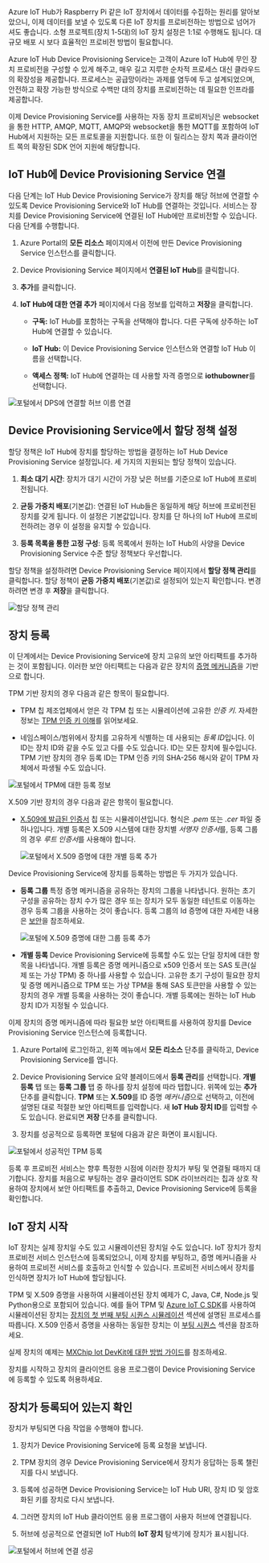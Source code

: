 Azure IoT Hub가 Raspberry Pi 같은 IoT 장치에서 데이터를 수집하는 원리를 알아보았으니, 이제 데이터를 보낼 수 있도록 다른 IoT 장치를 프로비전하는 방법으로 넘어가셔도 좋습니다. 소형 프로젝트(장치 1-5대)의 IoT 장치 설정은 1:1로 수행해도 됩니다. 대규모 배포 시 보다 효율적인 프로비전 방법이 필요합니다.

Azure IoT Hub Device Provisioning Service는 고객이 Azure IoT Hub에 무인 장치 프로비전을 구성할 수 있게 해주고, 매우 길고 지루한 순차적 프로세스 대신 클라우드의 확장성을 제공합니다. 프로세스는 공급망이라는 과제를 염두에 두고 설계되었으며, 안전하고 확장 가능한 방식으로 수백만 대의 장치를 프로비전하는 데 필요한 인프라를 제공합니다.

이제 Device Provisioning Service를 사용하는 자동 장치 프로비저닝은 websocket을 통한 HTTP, AMQP, MQTT, AMQP와 websocket을 통한 MQTT를 포함하여 IoT Hub에서 지원하는 모든 프로토콜을 지원합니다. 또한 이 릴리스는 장치 쪽과 클라이언트 쪽의 확장된 SDK 언어 지원에 해당합니다.

## <a name="link-the-device-provisioning-service-to-an-iot-hub"></a>IoT Hub에 Device Provisioning Service 연결

다음 단계는 IoT Hub Device Provisioning Service가 장치를 해당 허브에 연결할 수 있도록 Device Provisioning Service와 IoT Hub를 연결하는 것입니다. 서비스는 장치를 Device Provisioning Service에 연결된 IoT Hub에만 프로비전할 수 있습니다. 다음 단계를 수행합니다.

1.  Azure Portal의 **모든 리소스** 페이지에서 이전에 만든 Device Provisioning Service 인스턴스를 클릭합니다.

2.  Device Provisioning Service 페이지에서 **연결된 IoT Hub**를 클릭합니다.

3.  **추가**를 클릭합니다.

4.  **IoT Hub에 대한 연결 추가** 페이지에서 다음 정보를 입력하고 **저장**을 클릭합니다.

    - **구독:** IoT Hub를 포함하는 구독을 선택해야 합니다. 다른 구독에 상주하는 IoT Hub에 연결할 수 있습니다.

    - **IoT Hub:** 이 Device Provisioning Service 인스턴스와 연결할 IoT Hub 이름을 선택합니다.

    - **액세스 정책:** IoT Hub에 연결하는 데 사용할 자격 증명으로 **iothubowner**를 선택합니다.

![포털에서 DPS에 연결할 허브 이름 연결](../media/ee6e78754a1d39d86de71fb6872723f3.png)

## <a name="set-the-allocation-policy-on-the-device-provisioning-service"></a>Device Provisioning Service에서 할당 정책 설정

할당 정책은 IoT Hub에 장치를 할당하는 방법을 결정하는 IoT Hub Device Provisioning Service 설정입니다. 세 가지의 지원되는 할당 정책이 있습니다.

1. **최소 대기 시간**: 장치가 대기 시간이 가장 낮은 허브를 기준으로 IoT Hub에 프로비전됩니다.

2. **균등 가중치 배포**(기본값): 연결된 IoT Hub들은 동일하게 해당 허브에 프로비전된 장치를 갖게 됩니다. 이 설정은 기본값입니다. 장치를 단 하나의 IoT Hub에 프로비전하려는 경우 이 설정을 유지할 수 있습니다.

3. **등록 목록을 통한 고정 구성**: 등록 목록에서 원하는 IoT Hub의 사양을 Device Provisioning Service 수준 할당 정책보다 우선합니다.

할당 정책을 설정하려면 Device Provisioning Service 페이지에서 **할당 정책 관리**를 클릭합니다. 할당 정책이 **균등 가중치 배포**(기본값)로 설정되어 있는지 확인합니다. 변경하려면 변경 후 **저장**을 클릭합니다.

![할당 정책 관리](../media/0c5fa5193156f17b4f5d64aab65a414d.png)

## <a name="enroll-the-device"></a>장치 등록

이 단계에서는 Device Provisioning Service에 장치 고유의 보안 아티팩트를 추가하는 것이 포함됩니다. 이러한 보안 아티팩트는 다음과 같은 장치의 [증명 메커니즘](https://docs.microsoft.com/azure/iot-dps/concepts-device#attestation-mechanism)을 기반으로 합니다.

TPM 기반 장치의 경우 다음과 같은 항목이 필요합니다.

- TPM 칩 제조업체에서 얻은 각 TPM 칩 또는 시뮬레이션에 고유한 *인증 키*. 자세한 정보는 [TPM 인증 키 이해](https://docs.microsoft.com/windows-server/identity/ad-ds/manage/component-updates/tpm-key-attestation#terminology)를 읽어보세요.

- 네임스페이스/범위에서 장치를 고유하게 식별하는 데 사용되는 *등록 ID*입니다. 이 ID는 장치 ID와 같을 수도 있고 다를 수도 있습니다. ID는 모든 장치에 필수입니다. TPM 기반 장치의 경우 등록 ID는 TPM 인증 키의 SHA-256 해시와 같이 TPM 자체에서 파생될 수도 있습니다.

![포털에서 TPM에 대한 등록 정보](../media/11db90b7128e1cf222a4da45de7cbac8.png)

X.509 기반 장치의 경우 다음과 같은 항목이 필요합니다.

- [X.509에 발급된 인증서](https://docs.microsoft.com/windows/desktop/SecCertEnroll/about-x-509-public-key-certificates) 칩 또는 시뮬레이션입니다. 형식은 *.pem* 또는 *.cer* 파일 중 하나입니다. 개별 등록은 X.509 시스템에 대한 장치별 *서명자 인증서*를, 등록 그룹의 경우 *루트 인증서*를 사용해야 합니다.

   ![포털에서 X.509 증명에 대한 개별 등록 추가](../media/8d56752f453f27e55dd15b7c894ae406.png)

Device Provisioning Service에 장치를 등록하는 방법은 두 가지가 있습니다.

- **등록 그룹** 특정 증명 메커니즘을 공유하는 장치의 그룹을 나타냅니다. 원하는 초기 구성을 공유하는 장치 수가 많은 경우 또는 장치가 모두 동일한 테넌트로 이동하는 경우 등록 그룹을 사용하는 것이 좋습니다. 등록 그룹의 Id 증명에 대한 자세한 내용은 [보안](https://docs.microsoft.com/azure/iot-dps/concepts-security#controlling-device-access-to-the-provisioning-service-with-x509-certificates)을 참조하세요.

   ![포털에 X.509 증명에 대한 그룹 등록 추가](../media/4a9d9ea822887c70f1ff1e4b64b138f1.png)

- **개별 등록** Device Provisioning Service에 등록할 수도 있는 단일 장치에 대한 항목을 나타냅니다. 개별 등록은 증명 메커니즘으로 x509 인증서 또는 SAS 토큰(실제 또는 가상 TPM) 중 하나를 사용할 수 있습니다. 고유한 초기 구성이 필요한 장치 및 증명 메커니즘으로 TPM 또는 가상 TPM을 통해 SAS 토큰만을 사용할 수 있는 장치의 경우 개별 등록을 사용하는 것이 좋습니다. 개별 등록에는 원하는 IoT Hub 장치 ID가 지정될 수 있습니다.

이제 장치의 증명 메커니즘에 따라 필요한 보안 아티팩트를 사용하여 장치를 Device Provisioning Service 인스턴스에 등록합니다.

1. Azure Portal에 로그인하고, 왼쪽 메뉴에서 **모든 리소스** 단추를 클릭하고, Device Provisioning Service를 엽니다.

2. Device Provisioning Service 요약 블레이드에서 **등록 관리**를 선택합니다. **개별 등록** 탭 또는 **등록 그룹** 탭 중 하나를 장치 설정에 따라 탭합니다. 위쪽에 있는 **추가** 단추를 클릭합니다. **TPM** 또는 **X.509**를 ID 증명 *메커니즘*으로 선택하고, 이전에 설명된 대로 적절한 보안 아티팩트를 입력합니다. 새 **IoT Hub 장치 ID**를 입력할 수도 있습니다. 완료되면 **저장** 단추를 클릭합니다.

3. 장치를 성공적으로 등록하면 포털에 다음과 같은 화면이 표시됩니다.

![포털에서 성공적인 TPM 등록](../media/cb277b2e5bc21cd02669775d536e89c0.png)

등록 후 프로비전 서비스는 향후 특정한 시점에 이러한 장치가 부팅 및 연결될 때까지 대기합니다. 장치를 처음으로 부팅하는 경우 클라이언트 SDK 라이브러리는 칩과 상호 작용하여 장치에서 보안 아티팩트를 추출하고, Device Provisioning Service에 등록을 확인합니다.

## <a name="start-the-iot-device"></a>IoT 장치 시작

IoT 장치는 실제 장치일 수도 있고 시뮬레이션된 장치일 수도 있습니다. IoT 장치가 장치 프로비전 서비스 인스턴스에 등록되었으니, 이제 장치를 부팅하고, 증명 메커니즘을 사용하여 프로비전 서비스를 호출하고 인식할 수 있습니다. 프로비전 서비스에서 장치를 인식하면 장치가 IoT Hub에 할당됩니다.

TPM 및 X.509 증명을 사용하여 시뮬레이션된 장치 예제가 C, Java, C\#, Node.js 및 Python용으로 포함되어 있습니다. 예를 들어 TPM 및 [Azure IoT C SDK](https://github.com/Azure/azure-iot-sdk-c)를 사용하여 시뮬레이션된 장치는 [장치의 첫 번째 부팅 시퀀스 시뮬레이션](https://docs.microsoft.com/azure/iot-dps/quick-create-simulated-device#simulate-first-boot-sequence-for-the-device) 섹션에 설명된 프로세스를 따릅니다. X.509 인증서 증명을 사용하는 동일한 장치는 이 [부팅 시퀀스](https://docs.microsoft.com/azure/iot-dps/quick-create-simulated-device-x509#simulate-first-boot-sequence-for-the-device) 섹션을 참조하세요.

실제 장치의 예제는 [MXChip Iot DevKit에 대한 방법 가이드](https://docs.microsoft.com/azure/iot-dps/how-to-connect-mxchip-iot-devkit)를 참조하세요.

장치를 시작하고 장치의 클라이언트 응용 프로그램이 Device Provisioning Service에 등록할 수 있도록 허용하세요.

## <a name="verify-the-device-is-registered"></a>장치가 등록되어 있는지 확인

장치가 부팅되면 다음 작업을 수행해야 합니다.

1. 장치가 Device Provisioning Service에 등록 요청을 보냅니다.

2. TPM 장치의 경우 Device Provisioning Service에서 장치가 응답하는 등록 챌린지를 다시 보냅니다.

3. 등록에 성공하면 Device Provisioning Service는 IoT Hub URI, 장치 ID 및 암호화된 키를 장치로 다시 보냅니다.

4. 그러면 장치의 IoT Hub 클라이언트 응용 프로그램이 사용자 허브에 연결됩니다.

5. 허브에 성공적으로 연결되면 IoT Hub의 **IoT 장치** 탐색기에 장치가 표시됩니다.

![포털에서 허브에 연결 성공](../media/12ea6da6eef9bf96be6bd80aa1721173.png)

<!--Reference links

-   <https://docs.microsoft.com/azure/iot-dps/tutorial-set-up-cloud>

-   <https://docs.microsoft.com/azure/iot-dps/tutorial-provision-device-to-hub>-->